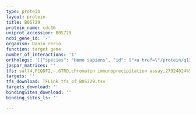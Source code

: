 ```yaml
---
type: protein
layout: protein
title: B0S729
protein_name: cdc16
uniprot_accession: B0S729
ncbi_gene_id: '-'
organism: Danio rerio
function: target gene
number_of_interactions: '1'
orthologs: '[{"species": "Homo sapiens", "id": ["<a href=\"/protein/q13042\">Q13042</a>"]}, {"species": "Mus musculus", "id": ["<a href=\"/protein/q8r349\">Q8R349</a>"]}, {"species": "Rattus norvegicus", "id": ["<a href=\"/protein/q4v884\">Q4V884</a>"]}, {"species": "Drosophila melanogaster", "id": ["<a href=\"/protein/q9vcn6\">Q9VCN6</a>"]}, {"species": "Saccharomyces cerevisiae", "id": ["<a href=\"/protein/p09798\">P09798</a>"]}]'
jaspar_matrices: ''
tfs: sall4,F1QDF2,-,GTRD,chromatin immunoprecipitation assay,27924024%5Buid%5D,No
targets: ''
tfs_download: TFLink_tfs_of_B0S729.tsv
targets_download: ''
bindingSites_download: ''
binding_sites_ls: ''

---
```

